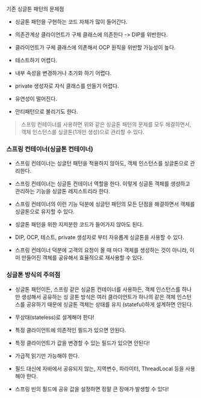 기존 싱글톤 패턴의 문제점

- 싱글톤 패턴을 구현하는 코드 자체가 많이 들어간다.

- 의존관계상 클라이언트가 구체 클래스에 의존한다 -> DIP를 위반한다.

- 클라이언트가 구체 클래스에 의존해서 OCP 원칙을 위반할 가능성이 높다.

- 테스트하기 어렵다.

- 내부 속성을 변경하거나 초기화 하기 어렵다.

- private 생성자로 자식 클래스를 만들기 어렵다.

- 유연성이 떨어진다.

- 안티패턴으로 불리기도 한다.

> 스프링 컨테이너를 사용하면 위와 같은 싱글톤 패턴의 문제를 모두 해결하면서, 객체 인스턴스를 싱글톤(1개만 생성)으로 관리할 수 있다.

### 스프링 컨테이너(싱글톤 컨테이너)

- 스프링 컨테이너는 싱글턴 패턴을 적용하지 않아도, 객체 인스턴스를 싱글톤으로 관리한다.

- 스프링 컨테이너는 싱글톤 컨테이너 역할을 한다. 이렇게 싱글톤 객체를 생성하고 관리하는 기능을 싱글톤 레지스트리라 한다.

- 스프링 컨테이너의 이런 기능 덕분에 싱글턴 패턴의 모든 단점을 해결하면서 객체를 싱글톤으로 유지할 수 있다.

- 싱글톤 패턴을 위한 지저분한 코드가 들어가지 않아도 된다.

- DIP, OCP, 테스트, private 생성자로 부터 자유롭게 싱글톤을 사용할 수 있다.

- 스프링 컨테이너 덕분에 고객의 요청이 올 때 마다 객체를 생성하는 것이 아니라, 이미 만들어진 객체를 공유해서 효율적으로 재사용할 수 있다.

### 싱글톤 방식의 주의점

- 싱글톤 패턴이든, 스프링 같은 싱글톤 컨테이너를 사용하든, 객체 인스턴스를 하나만 생성해서 공유하는 싱 글톤 방식은 여러 클라이언트가 하나의 같은 객체 인스턴스를 공유하기 때문에 싱글톤 객체는 상태를 유지 (stateful)하게 설계하면 안된다.

- 무상태(stateless)로 설계해야 한다!

- 특정 클라이언트에 의존적인 필드가 있으면 안된다.

- 특정 클라이언트가 값을 변경할 수 있는 필드가 있으면 안된다!

- 가급적 읽기만 가능해야 한다.

- 필드 대신에 자바에서 공유되지 않는, 지역변수, 파라미터, ThreadLocal 등을 사용해야 한다.

- 스프링 빈의 필드에 공유 값을 설정하면 정말 큰 장애가 발생할 수 있다!